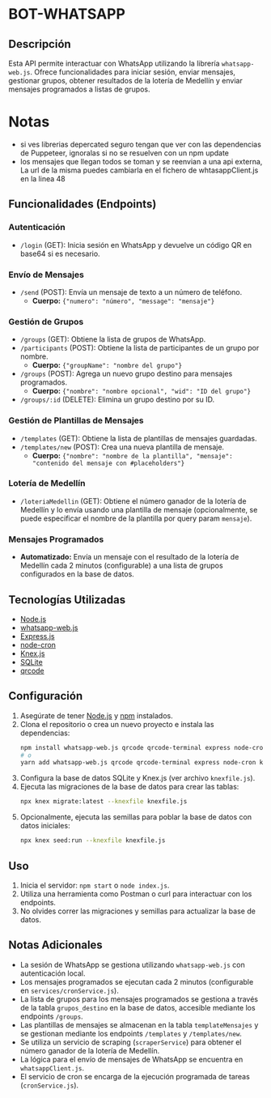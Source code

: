# BOT-WHATSAPP

## Descripción

Esta API permite interactuar con WhatsApp utilizando la librería `whatsapp-web.js`. Ofrece funcionalidades para iniciar sesión, enviar mensajes, gestionar grupos, obtener resultados de la lotería de Medellín y enviar mensajes programados a listas de grupos.

# Notas 
- si ves librerias depercated seguro tengan que ver con las dependencias de Puppeteer, ignoralas si no se resuelven con un npm update
- los mensajes que llegan todos se toman y se reenvian a una api externa, La url de la misma puedes cambiarla en el fichero de whtasappClient.js en la linea 48

## Funcionalidades (Endpoints)

### Autenticación

* `/login` (GET): Inicia sesión en WhatsApp y devuelve un código QR en base64 si es necesario.

### Envío de Mensajes

* `/send` (POST): Envía un mensaje de texto a un número de teléfono.
    * **Cuerpo:** `{"numero": "número", "message": "mensaje"}`

### Gestión de Grupos

* `/groups` (GET): Obtiene la lista de grupos de WhatsApp.
* `/participants` (POST): Obtiene la lista de participantes de un grupo por nombre.
    * **Cuerpo:** `{"groupName": "nombre del grupo"}`
* `/groups` (POST): Agrega un nuevo grupo destino para mensajes programados.
    * **Cuerpo:** `{"nombre": "nombre opcional", "wid": "ID del grupo"}`
* `/groups/:id` (DELETE): Elimina un grupo destino por su ID.

### Gestión de Plantillas de Mensajes

* `/templates` (GET): Obtiene la lista de plantillas de mensajes guardadas.
* `/templates/new` (POST): Crea una nueva plantilla de mensaje.
    * **Cuerpo:** `{"nombre": "nombre de la plantilla", "mensaje": "contenido del mensaje con #placeholders"}`

### Lotería de Medellín

* `/loteriaMedellin` (GET): Obtiene el número ganador de la lotería de Medellín y lo envía usando una plantilla de mensaje (opcionalmente, se puede especificar el nombre de la plantilla por query param `mensaje`).

### Mensajes Programados

* **Automatizado:** Envía un mensaje con el resultado de la lotería de Medellín cada 2 minutos (configurable) a una lista de grupos configurados en la base de datos.

## Tecnologías Utilizadas

* [Node.js](https://nodejs.org/)
* [whatsapp-web.js](https://wwebjs.dev/)
* [Express.js](https://expressjs.com/)
* [node-cron](https://www.npmjs.com/package/node-cron)
* [Knex.js](http://knexjs.org/)
* [SQLite](https://www.sqlite.org/)
* [qrcode](https://www.npmjs.com/package/qrcode)

## Configuración

1.  Asegúrate de tener [Node.js](https://nodejs.org/) y [npm](https://www.npmjs.com/) instalados.
2.  Clona el repositorio o crea un nuevo proyecto e instala las dependencias:
    ```bash
    npm install whatsapp-web.js qrcode qrcode-terminal express node-cron knex sqlite3 --save
    # o
    yarn add whatsapp-web.js qrcode qrcode-terminal express node-cron knex sqlite3
    ```
3.  Configura la base de datos SQLite y Knex.js (ver archivo `knexfile.js`).
4.  Ejecuta las migraciones de la base de datos para crear las tablas:
    ```bash
    npx knex migrate:latest --knexfile knexfile.js
    ```
5.  Opcionalmente, ejecuta las semillas para poblar la base de datos con datos iniciales:
    ```bash
    npx knex seed:run --knexfile knexfile.js
    ```

## Uso

1.  Inicia el servidor: `npm start` o `node index.js`.
2.  Utiliza una herramienta como Postman o curl para interactuar con los endpoints.
3.  No olvides correr las migraciones y semillas para actualizar la base de datos.

## Notas Adicionales

* La sesión de WhatsApp se gestiona utilizando `whatsapp-web.js` con autenticación local.
* Los mensajes programados se ejecutan cada 2 minutos (configurable en `services/cronService.js`).
* La lista de grupos para los mensajes programados se gestiona a través de la tabla `grupos_destino` en la base de datos, accesible mediante los endpoints `/groups`.
* Las plantillas de mensajes se almacenan en la tabla `templateMensajes` y se gestionan mediante los endpoints `/templates` y `/templates/new`.
* Se utiliza un servicio de scraping (`scraperService`) para obtener el número ganador de la lotería de Medellín.
* La lógica para el envío de mensajes de WhatsApp se encuentra en `whatsappClient.js`.
* El servicio de cron se encarga de la ejecución programada de tareas (`cronService.js`).